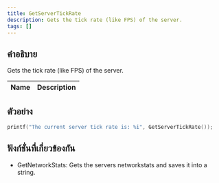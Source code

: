 ```yaml
---
title: GetServerTickRate
description: Gets the tick rate (like FPS) of the server.
tags: []
---
```


## คำอธิบาย

Gets the tick rate (like FPS) of the server.

| Name | Description |
| ---- | ----------- |


## ตัวอย่าง

```c
printf("The current server tick rate is: %i", GetServerTickRate());
```

## ฟังก์ชั่นที่เกี่ยวข้องกัน

- GetNetworkStats: Gets the servers networkstats and saves it into a string.
